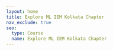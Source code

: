 ```yaml
---
layout: home
title: Explore ML IEM Kolkata Chapter
nav_exclude: true
seo:
  type: Course
  name: Explore ML IEM Kolkata Chapter
---
```


